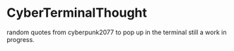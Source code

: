 # CyberTerminalThought
random quotes from cyberpunk2077 to pop up in the terminal still a work in progress. 